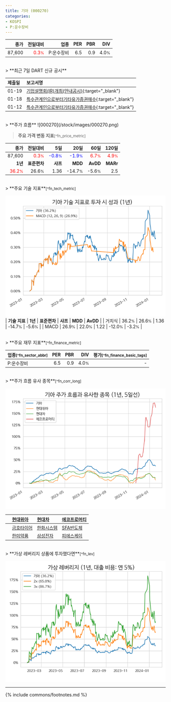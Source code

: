 ```yaml
---
title: 기아 (000270)
categories:
- KOSPI
- P:운수장비
---
```

| **종가** | **전일대비** | **업종** | **PER** | **PBR** | **DIV** |
| -------: | -----------: | -------: | ------: | ------: | ------: |
| 87,600 | <span style="color: red">0.3<small>%</small></span> | P:운수장비 | 6.5 | 0.9 | 4.0<small>%</small> |

<!-- more -->

<br>
> **최근 7일 DART 신규 공시**<a id="dart"></a>


| **제출일** | **보고서명** |
| :--------- | :----------- |
| 01-19 | [기업설명회(IR)개최(안내공시)](https://dart.fss.or.kr/dsaf001/main.do?rcpNo=20240119800041){:target="_blank"} |
| 01-18 | [특수관계인으로부터기타유가증권매수](https://dart.fss.or.kr/dsaf001/main.do?rcpNo=20240118000271){:target="_blank"} |
| 01-12 | [특수관계인으로부터기타유가증권매수](https://dart.fss.or.kr/dsaf001/main.do?rcpNo=20240112000430){:target="_blank"} |

<br>
> **주가 흐름**<a id="price"></a>
![000270](/stock/images/000270.png)

> **주요 가격 변동 지표**<small>[^fn_price_metric]</small>

| **종가** | **전일대비** | **5일** | **20일** | **60일** | **120일** |
| -------: | -----------: | ------: | -------: | -------: | --------: |
| 87,600 | <span style="color: red">0.3<small>%</small></span> | <span style="color: blue">-0.8<small>%</small></span> | <span style="color: blue">-1.9<small>%</small></span> | <span style="color: red">6.7<small>%</small></span> | <span style="color: red">4.9<small>%</small></span> |
| **1년** | **표준편차** | **샤프** | **MDD** | **AvDD** | **MARr** |
| <span style="color: red">36.2<small>%</small></span> | 26.6<small>%</small> | 1.36 | -14.7<small>%</small> | -5.6<small>%</small> | 2.5 |

<br>
> **주요 기술 지표**<small>[^fn_tech_metric]</small>


![000270](/stock/images/000270_tech.png)
| **기술 지표** | **1년** | **표준편차** | **샤프** | **MDD** | **AvDD** |
| 거치식 | 36.2<small>%</small> | 26.6<small>%</small> | 1.36 | -14.7<small>%</small> | -5.6<small>%</small> |
| MACD | 26.9<small>%</small> | 22.0<small>%</small> | 1.22 | -12.0<small>%</small> | -3.2<small>%</small> |

<br>
> **주요 재무 지표**<small>[^fn_finance_metric]</small>

| **업종**<small>[^fn_sector_abbr]</small> | **PER** | **PBR** | **DIV** | **평가**<small>[^fn_finance_basic_tags]</small> |
| :--------------------------------------- | ------: | ------: | ------: | ----------------------------------------------: |
| P:운수장비 | 6.5 | 0.9 | 4.0<small>%</small> | - |

<br>
> **주가 흐름 유사 종목**<a id="corr"></a><small>[^fn_corr_long]</small>

![000270](/stock/images/000270_corr.png)

|    | [현대위아](/011210/) | [현대차](/005380/) | [에코프로머티](/450080/) |
| :- | :------------------------------------- | :------------------------------------- | :--------------------------------------|
|    | [금호타이어](/073240/) | [한화시스템](/272210/) | [SFA반도체](/036540/) |
|    | [한미약품](/128940/) | [삼성전자](/005930/) | [피에스케이](/319660/) |

<br>
> **가상 레버리지 상품에 투자했다면**<a id="2x"></a><small>[^fn_lev]</small>

![000270](/stock/images/000270_2x.png)

---
{% include commons/footnotes.md %}